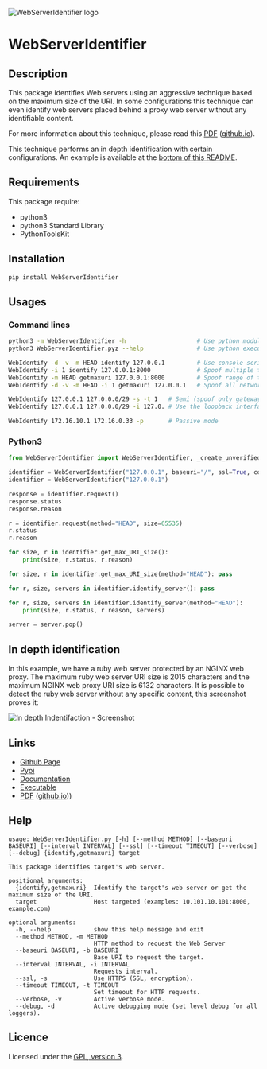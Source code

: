 ![WebServerIdentifier logo](https://mauricelambert.github.io/info/python/security/WebServerIdentifier_small.png "WebServerIdentifier logo")

# WebServerIdentifier

## Description

This package identifies Web servers using an aggressive technique based on the maximum size of the URI. In some configurations this technique can even identify web servers placed behind a proxy web server without any identifiable content.

For more information about this technique, please read this [PDF](https://www.slideshare.net/MauriceLambert1/webmaxuriidentifierpdf) ([github.io](https://mauricelambert.github.io/info/python/security/Web-MaxUriIdentifier.pdf)).

This technique performs an in depth identification with certain configurations. An example is available at the [bottom of this README](https://github.com/mauricelambert/WebServerIdentifier#in-depth-identification).

## Requirements

This package require:
 - python3
 - python3 Standard Library
 - PythonToolsKit

## Installation

```bash
pip install WebServerIdentifier
```

## Usages

### Command lines

```bash
python3 -m WebServerIdentifier -h                    # Use python module
python3 WebServerIdentifier.pyz --help               # Use python executable

WebIdentify -d -v -m HEAD identify 127.0.0.1         # Use console script entry point
WebIdentify -i 1 identify 127.0.0.1:8000             # Spoof multiple targets (verbose mode)
WebIdentify -m HEAD getmaxuri 127.0.0.1:8000         # Spoof range of targets
WebIdentify -d -v -m HEAD -i 1 getmaxuri 127.0.0.1   # Spoof all network

WebIdentify 127.0.0.1 127.0.0.0/29 -s -t 1   # Semi (spoof only gateway IP for the targets, interval is 1 seconds)
WebIdentify 127.0.0.1 127.0.0.0/29 -i 127.0. # Use the loopback interface

WebIdentify 172.16.10.1 172.16.0.33 -p       # Passive mode
```

### Python3

```python
from WebServerIdentifier import WebServerIdentifier, _create_unverified_context

identifier = WebServerIdentifier("127.0.0.1", baseuri="/", ssl=True, context=_create_unverified_context(), port=8000, interval=0.5, timeout=2)
identifier = WebServerIdentifier("127.0.0.1")

response = identifier.request()
response.status
response.reason

r = identifier.request(method="HEAD", size=65535)
r.status
r.reason

for size, r in identifier.get_max_URI_size():
    print(size, r.status, r.reason)

for size, r in identifier.get_max_URI_size(method="HEAD"): pass

for r, size, servers in identifier.identify_server(): pass

for r, size, servers in identifier.identify_server(method="HEAD"):
    print(size, r.status, r.reason, servers)

server = server.pop()
```

## In depth identification

In this example, we have a ruby web server protected by an NGINX web proxy. The maximum ruby web server URI size is 2015 characters and the maximum NGINX web proxy URI size is 6132 characters. It is possible to detect the ruby web server without any specific content, this screenshot proves it:

![In depth Indentifaction - Screenshot](https://mauricelambert.github.io/info/python/security/InDepthIdentification.png "In depth Indentifaction")

## Links

 - [Github Page](https://github.com/mauricelambert/WebServerIdentifier)
 - [Pypi](https://pypi.org/project/WebServerIdentifier/)
 - [Documentation](https://mauricelambert.github.io/info/python/security/WebServerIdentifier.html)
 - [Executable](https://mauricelambert.github.io/info/python/security/WebServerIdentifier.pyz)
 - [PDF](https://www.slideshare.net/MauriceLambert1/webmaxuriidentifierpdf) ([github.io](https://mauricelambert.github.io/info/python/security/Web-MaxUriIdentifier.pdf)))

## Help

```text
usage: WebServerIdentifier.py [-h] [--method METHOD] [--baseuri BASEURI] [--interval INTERVAL] [--ssl] [--timeout TIMEOUT] [--verbose] [--debug] {identify,getmaxuri} target

This package identifies target's web server.

positional arguments:
  {identify,getmaxuri}  Identify the target's web server or get the maximum size of the URI.
  target                Host targeted (examples: 10.101.10.101:8000, example.com)

optional arguments:
  -h, --help            show this help message and exit
  --method METHOD, -m METHOD
                        HTTP method to request the Web Server
  --baseuri BASEURI, -b BASEURI
                        Base URI to request the target.
  --interval INTERVAL, -i INTERVAL
                        Requests interval.
  --ssl, -s             Use HTTPS (SSL, encryption).
  --timeout TIMEOUT, -t TIMEOUT
                        Set timeout for HTTP requests.
  --verbose, -v         Active verbose mode.
  --debug, -d           Active debugging mode (set level debug for all loggers).
```

## Licence

Licensed under the [GPL, version 3](https://www.gnu.org/licenses/).